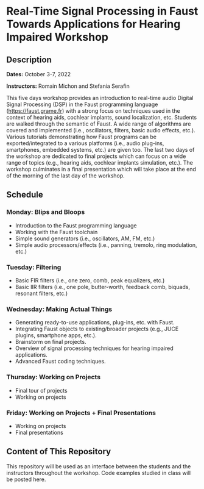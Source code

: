 # Real-Time Signal Processing in Faust Towards Applications for Hearing Impaired Workshop

## Description

**Dates:** October 3-7, 2022

**Instructors:** Romain Michon and Stefania Serafin

This five days workshop provides an introduction to real-time audio Digital Signal Processing (DSP) in the Faust programming language (<https://faust.grame.fr>) with a strong focus on techniques used in the context of hearing aids, cochlear implants, sound localization, etc. Students are walked through the semantic of Faust. A wide range of algorithms are covered and implemented (i.e., oscillators, filters, basic audio effects, etc.). Various tutorials demonstrating how Faust programs can be exported/integrated to a various platforms (i.e., audio plug-ins, smartphones, embedded systems, etc.) are given too. The last two days of the workshop are dedicated to final projects which can focus on a wide range of topics (e.g., hearing aids, cochlear implants simulation, etc.). The workshop culminates in a final presentation which will take place at the end of the morning of the last day of the workshop.

## Schedule

### Monday: Blips and Bloops

* Introduction to the Faust programming language
* Working with the Faust toolchain
* Simple sound generators (i.e., oscillators, AM, FM, etc.)
* Simple audio processors/effects (i.e., panning, tremolo, ring modulation, etc.)

### Tuesday: Filtering

* Basic FIR filters (i.e., one zero, comb, peak equalizers, etc.)
* Basic IIR filters (i.e., one pole, butter-worth, feedback comb, biquads, resonant filters, etc.)

### Wednesday: Making Actual Things

* Generating ready-to-use applications, plug-ins, etc. with Faust.
* Integrating Faust objects to existing/broader projects (e.g., JUCE plugins, smartphone apps, etc.).
* Brainstorm on final projects.
* Overview of signal processing techniques for hearing impaired applications.
* Advanced Faust coding techniques.

### Thursday: Working on Projects

* Final tour of projects
* Working on projects

### Friday: Working on Projects + Final Presentations

* Working on projects
* Final presentations

## Content of This Repository

This repository will be used as an interface between the students and the instructors throughout the workshop. Code examples studied in class will be posted here.
